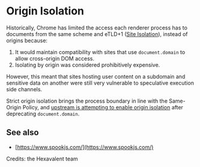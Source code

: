 # Origin Isolation

Historically, Chrome has limited the access each renderer process has to
documents from the same scheme and eTLD+1
([Site Isolation](https://www.chromium.org/Home/chromium-security/site-isolation)),
instead of origins because:

1.  It would maintain compatibility with sites that use `document.domain` to
    allow cross-origin DOM access.
1.  Isolating by origin was considered prohibitively expensive.

However, this meant that sites hosting user content on a subdomain and sensitive
data on another were still very vulnerable to speculative execution side
channels.

Strict origin isolation brings the process boundary in line with the Same-Origin
Policy, and
[upstream is attempting to enable origin isolation](https://crbug.com/1259920)
after deprecating `document.domain`.

## See also

*   [https://www.spookjs.com/](https://www.spookjs.com/)

Credits: the Hexavalent team

